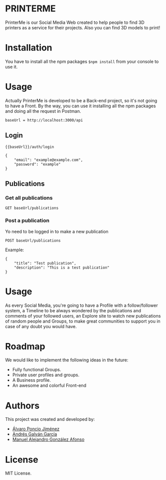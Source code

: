 
# PRINTERME 

PrinterMe is our Social Media Web created to help people to find 3D printers as a service for their projects. Also you can find 3D models to print!

# Installation

You have to install all the npm packages ```$npm install``` from your console to use it.

# Usage

Actually PrinterMe is developed to be a Back-end project, so it's not going to have a Front. By the way, you can use it installing all the npm packages and doing all the request in Postman.

```
baseUrl = http://localhost:3000/api
```
## Login
```
{{baseUrl}}/auth/login
```
```
{
    "email": "example@example.com",
    "password": "example"
}
```

## Publications

### Get all publications
```
GET baseUrl/publications
```
### Post a publication
Yo need to be logged in to make a new publication
```
POST baseUrl/publications
```
Example:
```
{
    "title": "Test publication",
    "description": "This is a test publication"
}
```
# Usage

As every Social Media, you're going to have a Profile with a follow/follower system, a Timeline to be always wondered by the publications and comments of your followed users, an Explore site to watch new publications of random people and Groups, to make great communities to support you in case of any doubt you would have.

# Roadmap

We would like to implement the following ideas in the future:
* Fully functional Groups.
* Private user profiles and groups.
* A Business profile.
* An awesome and colorful Front-end

# Authors

This project was created and developed by:
- [Álvaro Poncio Jiménez](https://github.com/aponcio)
- [Andrés Galván García](https://github.com/Adexuz7)
- [Manuel Alejandro González Afonso](https://github.com/ManuYuzu)

# License

MIT License.
